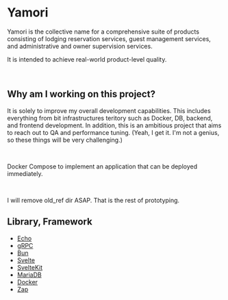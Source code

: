 # Yamori
Yamori is the collective name for a comprehensive suite of products consisting of lodging reservation services, guest management services, and administrative and owner supervision services.

It is intended to achieve real-world product-level quality.

<br>

## Why am I working on this project?

It is solely to improve my overall development capabilities.
This includes everything from bit infrastructures teritory such as Docker, DB, backend, and frontend development.
In addition, this is an ambitious project that aims to reach out to QA and performance tuning. (Yeah, I get it. I'm not a genius, so these things will be very challenging.)

<br>

Docker Compose to implement an application that can be deployed immediately.

<br>

I will remove old_ref dir ASAP. That is the rest of prototyping.

## Library, Framework

- [Echo](https://github.com/labstack/echo)
- [gRPC](https://grpc.io/)
- [Bun](https://bun.uptrace.dev/)
- [Svelte](https://svelte.dev/)
- [SvelteKit](https://kit.svelte.dev/)
- [MariaDB](https://mariadb.com/kb/en/)
- [Docker](https://www.docker.com/)
- [Zap](https://github.com/uber-go/zap)
